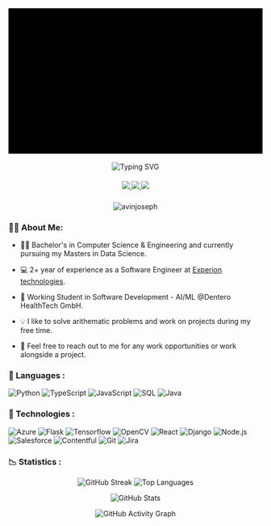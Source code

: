 <img src="https://github.com/avinjoseph/avinjoseph/blob/master/avin_joseph.gif" >
<!-- <h2 align="center">👋 Hello! I am Avin Joseph</h2> -->
<p align="center">
  <img src="https://readme-typing-svg.demolab.com?font=Fira+Code&pause=1000&color=F7F7F7&center=true&width=435&lines=Hello%2C+There!+%F0%9F%91%8B;This+is+Avin+Joseph...;Nice+to+meet+you!" alt="Typing SVG" />
</p>

<h5 align="center">
	<a href="https://linkedin.com/in/linkedin.com/in/avin-joseph-849398168">
		<img src="https://img.shields.io/badge/-LinkedIn-000?&logo=LinkedIn&logoColor=white" />
	</a>
  <a href="https://kaggle.com/https://www.kaggle.com/avinemmatty">
		<img src="https://img.shields.io/badge/-Kaggle-000?&logo=Kaggle" />
	</a>
	<a href="mailto:avin.chelseafc@gmail.com">
		<img src="https://img.shields.io/badge/-Gmail-000?&logo=Gmail" />
	</a>
</h5>

<p align="center"> <img src="https://komarev.com/ghpvc/?username=avinjoseph&label=Profile%20views&color=61dafb&style=flat" alt="avinjoseph" /> </p>


<h3>👨‍💻 About Me:</h3>

- 👨‍🎓 Bachelor's in Computer Science & Engineering and currently pursuing my Masters in Data Science.

- 💻 2+ year of experience as a Software Engineer at [Experion technologies](https://www.experionglobal.com/).

- 📑 Working Student in Software Development - AI/ML @Dentero HealthTech GmbH. 

- 💡 I like to solve arithematic problems and work on projects during my free time.

- 💬 Feel free to reach out to me for any work opportunities or work alongside a project.


<h3>📑 Languages :</h3>

![Python](https://img.shields.io/badge/-Python-000?&logo=Python)
![TypeScript](https://img.shields.io/badge/-TypeScript-000?&logo=TypeScript)
![JavaScript](https://img.shields.io/badge/-JavaScript-000?&logo=JavaScript)
![SQL](https://img.shields.io/badge/-SQL-000?&logo=MySQL)
![Java](https://img.shields.io/badge/-Java-000?&logo=Java&logoColor=007396)

<h3>🚀 Technologies :</h3>

![Azure](https://img.shields.io/badge/-Azure-000?&logo=Azure)
![Flask](https://img.shields.io/badge/-Flask-000?&logo=Flask)
![Tensorflow](https://img.shields.io/badge/-Tensorflow-000?&logo=Tensorflow)
![OpenCV](https://img.shields.io/badge/-OpenCv-000?&logo=OpenCv)
![React](https://img.shields.io/badge/-React-000?&logo=React)
![Django](https://img.shields.io/badge/-Django-000?&logo=Django)
![Node.js](https://img.shields.io/badge/-Node.js-000?&logo=Node.js)
![Salesforce](https://img.shields.io/badge/-Salesforce-000?&logo=Salesforce)
![Contentful](https://img.shields.io/badge/-Contentful-000?&logo=Contentful)
![Git](https://img.shields.io/badge/-Git-000?&logo=Git)
![Jira](https://img.shields.io/badge/-Jira-000?&logo=Jira)



<h3>📉 Statistics :</h3>


<!-- Two-column layout: Streak + Stats -->
<p align="center">
  <img src="https://streak-stats.demolab.com?user=avinjoseph&theme=react&border=61dafb&hide_border=false" alt="GitHub Streak" width="49.5%"/>
  <img src="https://github-readme-stats.vercel.app/api/top-langs/?username=avinjoseph&hide=c%23,powershell,Mathematica,Ruby,Objective-C,Objective-C%2b%2b,Cuda&title_color=61dafb&text_color=ffffff&icon_color=61dafb&bg_color=20232a&langs_count=8&layout=compact&border_color=61dafb&hide_border=false" alt="Top Languages" />
</p>

<!-- Full width: Top Languages -->
<p align="center">
  
  <img src="https://github-readme-stats.vercel.app/api?username=avinjoseph&show_icons=true&locale=en&layout=compact&langs_count=10&role=OWNER,COLLABORATOR&border_color=61dafb&theme=react&hide_border=true" alt="GitHub Stats" width="49.5%"/>
</p>

<!-- Full width: Activity Graph -->
<p align="center">
  <img src="https://github-readme-activity-graph.vercel.app/graph?username=avinjoseph&theme=react-dark&bg_color=20232a&hide_border=false" alt="GitHub Activity Graph" width="100%" />
</p>





<!-- <table>
  <tr>
    <td valign="top"><img src="https://github-readme-stats.vercel.app/api?username=avinjoseph&show_icons=true&locale=en&layout=compact&langs_count=10&role=OWNER,COLLABORATOR&theme=dark#gh-dark-mode-only" /></td>
    <td valign="top"><img src="https://github-readme-streak-stats.herokuapp.com/?user=avinjoseph&layout=compact&langs_count=10&role=OWNER,COLLABORATOR&theme=dark#gh-dark-mode-only" /></td>
  </tr>
</table> -->


